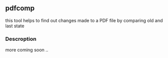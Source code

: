 ## pdfcomp

this tool helps to find out changes made to a PDF file by comparing old and last state

### Descroption
more coming soon ..


